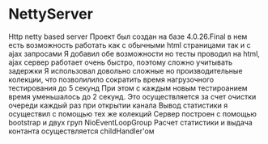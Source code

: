 # NettyServer
Http netty based server
Проект был создан на базе 4.0.26.Final в нем есть возможность работать как с обычными html страницами так и с ajax запросами
Я добавил обе возможности но тесты проводил на html,  ajax сервер работает очень быстро, поэтому сложно учитывать задержки 
Я использовал довольно сложные но производительные колекции, что позволилило сократить время нагрузочного тестирования до 
5 секунд При этом с каждым новым тестироанием время уменьшалось до 2 секунд. Это осуществляется за счет очистки очереди 
каждый раз при открытии канала
Вывод статистики я осуществил с помощью тех же колекций
Сервер построен с помощью bootstrap и двух  груп NioEventLoopGroup
Расчет статистики и выдача контанта осуществляется childHandler'ом







